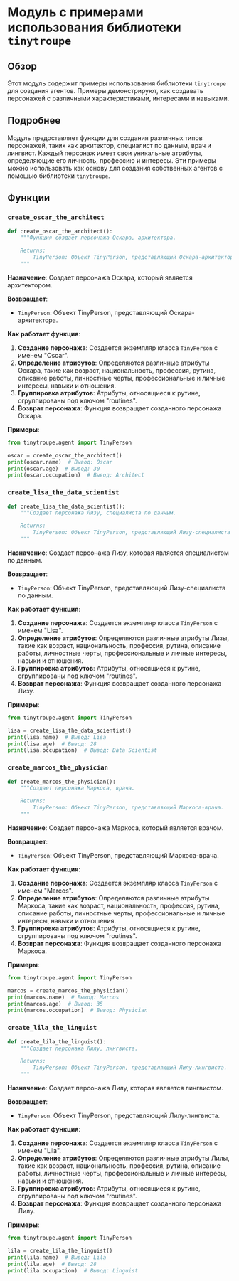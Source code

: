 # Модуль с примерами использования библиотеки `tinytroupe`

## Обзор

Этот модуль содержит примеры использования библиотеки `tinytroupe` для создания агентов. Примеры демонстрируют, как создавать персонажей с различными характеристиками, интересами и навыками.

## Подробнее

Модуль предоставляет функции для создания различных типов персонажей, таких как архитектор, специалист по данным, врач и лингвист. Каждый персонаж имеет свои уникальные атрибуты, определяющие его личность, профессию и интересы. Эти примеры можно использовать как основу для создания собственных агентов с помощью библиотеки `tinytroupe`.

## Функции

### `create_oscar_the_architect`

```python
def create_oscar_the_architect():
    """Функция создает персонажа Оскара, архитектора.

    Returns:
        TinyPerson: Объект TinyPerson, представляющий Оскара-архитектора.
    """
```

**Назначение**: Создает персонажа Оскара, который является архитектором.

**Возвращает**:
- `TinyPerson`: Объект TinyPerson, представляющий Оскара-архитектора.

**Как работает функция**:

1.  **Создание персонажа**: Создается экземпляр класса `TinyPerson` с именем "Oscar".
2.  **Определение атрибутов**: Определяются различные атрибуты Оскара, такие как возраст, национальность, профессия, рутина, описание работы, личностные черты, профессиональные и личные интересы, навыки и отношения.
3.  **Группировка атрибутов**: Атрибуты, относящиеся к рутине, сгруппированы под ключом "routines".
4.  **Возврат персонажа**: Функция возвращает созданного персонажа Оскара.

**Примеры**:

```python
from tinytroupe.agent import TinyPerson

oscar = create_oscar_the_architect()
print(oscar.name)  # Вывод: Oscar
print(oscar.age)  # Вывод: 30
print(oscar.occupation)  # Вывод: Architect
```

### `create_lisa_the_data_scientist`

```python
def create_lisa_the_data_scientist():
    """Создает персонажа Лизу, специалиста по данным.

    Returns:
        TinyPerson: Объект TinyPerson, представляющий Лизу-специалиста по данным.
    """
```

**Назначение**: Создает персонажа Лизу, которая является специалистом по данным.

**Возвращает**:
- `TinyPerson`: Объект TinyPerson, представляющий Лизу-специалиста по данным.

**Как работает функция**:

1.  **Создание персонажа**: Создается экземпляр класса `TinyPerson` с именем "Lisa".
2.  **Определение атрибутов**: Определяются различные атрибуты Лизы, такие как возраст, национальность, профессия, рутина, описание работы, личностные черты, профессиональные и личные интересы, навыки и отношения.
3.  **Группировка атрибутов**: Атрибуты, относящиеся к рутине, сгруппированы под ключом "routines".
4.  **Возврат персонажа**: Функция возвращает созданного персонажа Лизу.

**Примеры**:

```python
from tinytroupe.agent import TinyPerson

lisa = create_lisa_the_data_scientist()
print(lisa.name)  # Вывод: Lisa
print(lisa.age)  # Вывод: 28
print(lisa.occupation)  # Вывод: Data Scientist
```

### `create_marcos_the_physician`

```python
def create_marcos_the_physician():
    """Создает персонажа Маркоса, врача.

    Returns:
        TinyPerson: Объект TinyPerson, представляющий Маркоса-врача.
    """
```

**Назначение**: Создает персонажа Маркоса, который является врачом.

**Возвращает**:
- `TinyPerson`: Объект TinyPerson, представляющий Маркоса-врача.

**Как работает функция**:

1.  **Создание персонажа**: Создается экземпляр класса `TinyPerson` с именем "Marcos".
2.  **Определение атрибутов**: Определяются различные атрибуты Маркоса, такие как возраст, национальность, профессия, рутина, описание работы, личностные черты, профессиональные и личные интересы, навыки и отношения.
3.  **Группировка атрибутов**: Атрибуты, относящиеся к рутине, сгруппированы под ключом "routines".
4.  **Возврат персонажа**: Функция возвращает созданного персонажа Маркоса.

**Примеры**:

```python
from tinytroupe.agent import TinyPerson

marcos = create_marcos_the_physician()
print(marcos.name)  # Вывод: Marcos
print(marcos.age)  # Вывод: 35
print(marcos.occupation)  # Вывод: Physician
```

### `create_lila_the_linguist`

```python
def create_lila_the_linguist():
    """Создает персонажа Лилу, лингвиста.

    Returns:
        TinyPerson: Объект TinyPerson, представляющий Лилу-лингвиста.
    """
```

**Назначение**: Создает персонажа Лилу, которая является лингвистом.

**Возвращает**:
- `TinyPerson`: Объект TinyPerson, представляющий Лилу-лингвиста.

**Как работает функция**:

1.  **Создание персонажа**: Создается экземпляр класса `TinyPerson` с именем "Lila".
2.  **Определение атрибутов**: Определяются различные атрибуты Лилы, такие как возраст, национальность, профессия, рутина, описание работы, личностные черты, профессиональные и личные интересы, навыки и отношения.
3.  **Группировка атрибутов**: Атрибуты, относящиеся к рутине, сгруппированы под ключом "routines".
4.  **Возврат персонажа**: Функция возвращает созданного персонажа Лилу.

**Примеры**:

```python
from tinytroupe.agent import TinyPerson

lila = create_lila_the_linguist()
print(lila.name)  # Вывод: Lila
print(lila.age)  # Вывод: 28
print(lila.occupation)  # Вывод: Linguist
```